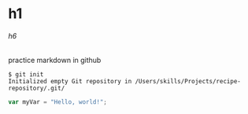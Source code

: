 # h1
###### h6

practice markdown in github
```
$ git init
Initialized empty Git repository in /Users/skills/Projects/recipe-repository/.git/
```
``` javascript
var myVar = "Hello, world!";
```
